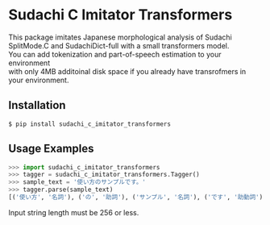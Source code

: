 # Sudachi C Imitator Transformers

This package imitates Japanese morphological analysis of Sudachi SplitMode.C and SudachiDict-full with a small transformers model.  
You can add tokenization and part-of-speech estimation to your environment  
with only 4MB additoinal disk space if you already have transrofmers in your environment.

## Installation

```
$ pip install sudachi_c_imitator_transformers
```

## Usage Examples

```python
>>> import sudachi_c_imitator_transformers
>>> tagger = sudachi_c_imitator_transformers.Tagger()
>>> sample_text = '使い方のサンプルです。'
>>> tagger.parse(sample_text)
[('使い方', '名詞'), ('の', '助詞'), ('サンプル', '名詞'), ('です', '助動詞'), ('。', '補助記号')]
```

Input string length must be 256 or less.
